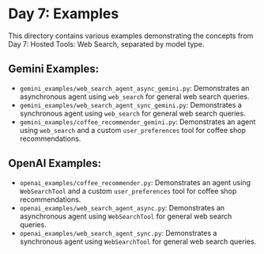 # Day 7: Examples

This directory contains various examples demonstrating the concepts from Day 7: Hosted Tools: Web Search, separated by model type.

## Gemini Examples:

- `gemini_examples/web_search_agent_async_gemini.py`: Demonstrates an asynchronous agent using `web_search` for general web search queries.
- `gemini_examples/web_search_agent_sync_gemini.py`: Demonstrates a synchronous agent using `web_search` for general web search queries.
- `gemini_examples/coffee_recommender_gemini.py`: Demonstrates an agent using `web_search` and a custom `user_preferences` tool for coffee shop recommendations.

## OpenAI Examples:

- `openai_examples/coffee_recommender.py`: Demonstrates an agent using `WebSearchTool` and a custom `user_preferences` tool for coffee shop recommendations.
- `openai_examples/web_search_agent_async.py`: Demonstrates an asynchronous agent using `WebSearchTool` for general web search queries.
- `openai_examples/web_search_agent_sync.py`: Demonstrates a synchronous agent using `WebSearchTool` for general web search queries.
